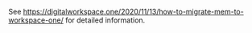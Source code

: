 See
https://digitalworkspace.one/2020/11/13/how-to-migrate-mem-to-workspace-one/
for detailed information.
